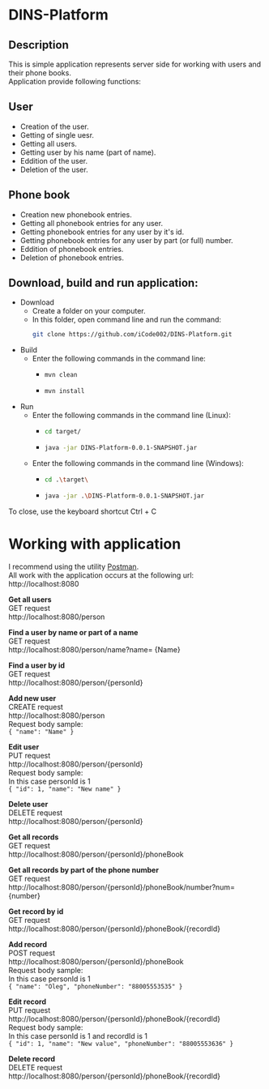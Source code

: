 # DINS-Platform
## Description
This is simple application represents server side for working with users and their phone books.</br>
Application provide following functions:
## User
* Creation of the user.
* Getting of single uesr.
* Getting all users.
* Getting user by his name (part of name).
* Eddition of the user.
* Deletion of the user.
## Phone book
* Creation new phonebook entries.
* Getting all phonebook entries for any user.
* Getting phonebook entries for any user by it's id.
* Getting phonebook entries for any user by part (or full) number.
* Eddition of phonebook entries.
* Deletion of phonebook entries.
## Download, build and run application:
* Download
  * Create a folder on your computer.
  * In this folder, open command line and run the command:
    ```bash 
    git clone https://github.com/iCode002/DINS-Platform.git
    ```
* Build
  * Enter the following commands in the command line:
    * ```bash 
      mvn clean
      ```
    * ```bash 
      mvn install
      ```
* Run
  * Enter the following commands in the command line (Linux):
      * ```bash 
        cd target/
        ```
      * ```bash 
        java -jar DINS-Platform-0.0.1-SNAPSHOT.jar
        ```
  * Enter the following commands in the command line (Windows):
      * ```bash 
        cd .\target\
        ```
      * ```bash 
        java -jar .\DINS-Platform-0.0.1-SNAPSHOT.jar
        ```
To close, use the keyboard shortcut Ctrl + C
# Working with application
I recommend using the utility [Postman](https://www.getpostman.com/). </br>
All work with the application occurs at the following url: http://localhost:8080 </br>

**Get all users** </br>
GET request </br>
http://localhost:8080/person </br>

**Find a user by name or part of a name** </br>
GET request </br>
http://localhost:8080/person/name?name= {Name}</br>

**Find a user by id** </br>
GET request </br>
http://localhost:8080/person/{personId} </br>

**Add new user** </br>
CREATE request </br>
http://localhost:8080/person </br>
Request body sample:</br>
``
{
  "name": "Name"
}
``

**Edit user** </br>
PUT request </br>
http://localhost:8080/person/{personId} </br>
Request body sample: </br>
In this case personId is 1 </br>
``
{
   "id": 1,
   "name": "New name"
 }
``

**Delete user** </br>
DELETE request </br>
http://localhost:8080/person/{personId} </br>

**Get all records** </br>
GET request </br>
http://localhost:8080/person/{personId}/phoneBook </br>

**Get all records by part of the phone number** </br>
GET request </br>
http://localhost:8080/person/{personId}/phoneBook/number?num= {number} </br>

**Get record by id** </br>
GET request </br>
http://localhost:8080/person/{personId}/phoneBook/{recordId} </br>

**Add record** </br>
POST request </br>
http://localhost:8080/person/{personId}/phoneBook </br>
Request body sample:</br>
In this case personId is 1 </br>
``
{
	"name": "Oleg",
	"phoneNumber": "88005553535"
}
``

**Edit record** </br>
PUT request </br>
http://localhost:8080/person/{personId}/phoneBook/{recordId} </br>
Request body sample:</br>
In this case personId is 1 and recordId is 1</br>
``
{
 "id": 1,
	"name": "New value",
	"phoneNumber": "88005553636"
}
``

**Delete record** </br>
DELETE request </br>
http://localhost:8080/person/{personId}/phoneBook/{recordId} </br>
